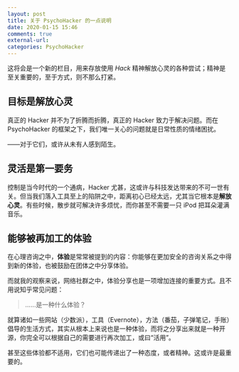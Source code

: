 ```yaml
---
layout: post
title: 关于 PsychoHacker 的一点说明
date: 2020-01-15 15:46
comments: true
external-url:
categories: PsychoHacker
---
```


这将会是一个新的栏目，用来存放使用 *Hack* 精神解放心灵的各种尝试；精神是至关重要的，至于方式，则不那么打紧。



## 目标是解放心灵

真正的 Hacker 并不为了折腾而折腾，真正的 Hacker 致力于解决问题。而在 PsychoHacker 的框架之下，我们唯一关心的问题就是日常性质的情绪困扰。

——对于它们，或许从未有人感到陌生。

## 灵活是第一要务

控制是当今时代的一个通病，Hacker 尤甚，这或许与科技发达带来的不可一世有关。但当我们落入工具至上的陷阱之中，距离初心已经太远，尤其当它根本是**解放心灵**。有些时候，散步就可解决许多烦忧，而你甚至不需要一只 iPod 把耳朵灌满音乐。

## 能够被再加工的体验

在心理咨询之中，**体验**是常常被提到的内容：你能够在更加安全的咨询关系之中得到新的体验，也被鼓励在团体之中分享体验。

而就我的观察来说，网络社群之中，体验分享也是一项增加连接的重要方式。且不用说知乎常见问题：

> ……是一种什么体验？

就算诸如一些网站（少数派），工具（Evernote），方法（番茄，子弹笔记，手账）倡导的生活方式，其实从根本上来说也是一种体验，而将之分享出来就是一种开源，你完全可以根据自己的需要进行再次加工，或曰“活用”。

甚至这些体验都不适用，它们也可能传递出了一种态度，或者精神。这或许是最重要的。